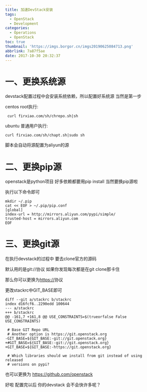 ```yaml
---
title: 加速DevStack安装
tags:
  - OpenStack
  - Development
categories:
  - Operations
  - OpenStack
toc: true
thumbnail: 'https://imgs.borgor.cn/imgs20190625084713.png'
abbrlink: 7a87f5ae
date: 2017-10-30 20:32:37
---
```


# 一、更换系统源

devstack配置过程中会安装系统依赖，所以配置好系统源 当然是第一步

centos root执行:

```
 curl firxiao.com/sh/chrepo.sh|sh
```

<!-- more -->

ubuntu 普通用户执行:

```
curl firxiao.com/sh/chapt.sh|sudo sh
```

脚本会自动将源配置为aliyun的源



# 二、更换pip源

openstack是python项目 好多依赖都要用pip install 当然要换pip源啦

  执行以下命令即可

```
mkdir ~/.pip
cat << EOF > ~/.pip/pip.conf
[global]
index-url = http://mirrors.aliyun.com/pypi/simple/
trusted-host = mirrors.aliyun.com
EOF
```

# 三、更换git源

 在执行devstack的过程中 要去clone官方的源码

 默认用的是git://协议 如果你发现每次都是在git clone那卡住 

  那么你可以更换为[https://](https://my.oschina.net/firxiao/blog/481595)协议

  更改stackrc中GIT_BASE即可

```
diff --git a/stackrc b/stackrc
index d16fcf6..2290edd 100644
--- a/stackrc
+++ b/stackrc
@@ -161,7 +161,8 @@ USE_CONSTRAINTS=$(trueorfalse False USE_CONSTRAINTS)
 
 # Base GIT Repo URL
 # Another option is https://git.openstack.org
-GIT_BASE=${GIT_BASE:-git://git.openstack.org}
+#GIT_BASE=${GIT_BASE:-git://git.openstack.org}
+GIT_BASE=${GIT_BASE:-https://git.openstack.org}
 
 # Which libraries should we install from git instead of using released
 # versions on pypi?
```

  也可以更换为 <https://github.com/openstack>   

好啦 配置完以后 你的devstack 会不会快许多呢？
